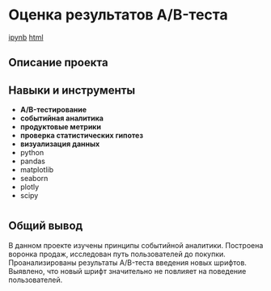 # Оценка результатов A/B-теста

<a id="myhref" href="https://github.com/olgakozlova92/Portfolio/blob/main/AB_testing/P13_ab.ipynb">ipynb</a> <a id="myhref" href="https://github.com/olgakozlova92/Portfolio/blob/main/AB_testing/P13_ab.html">html</a>

## Описание проекта



## Навыки и инструменты

- **A/B-тестирование**
- **событийная аналитика**
- **продуктовые метрики**
- **проверка статистических гипотез**
- **визуализация данных**
- python
- pandas
- matplotlib
- seaborn
- plotly
- scipy


#

## Общий вывод

В данном проекте изучены принципы событийной аналитики. Построена воронка продаж, исследован путь пользователей до покупки. Проанализированы
результаты A/B-теста введения новых шрифтов. Выявлено, что новый шрифт значительно не повлияет на поведение пользователей.


